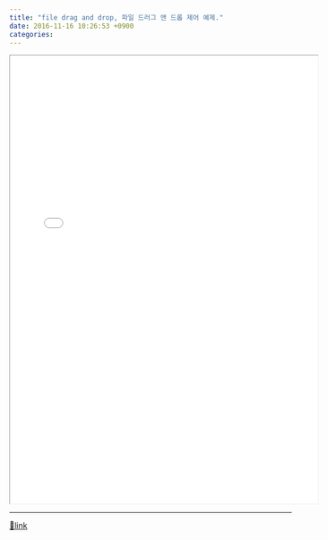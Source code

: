 ```yaml
---
title: "file drag and drop, 파일 드러그 앤 드롭 제어 예제."
date: 2016-11-16 10:26:53 +0900
categories: 
---
```

  

<iframe frameborder="1" height="800" src="/web_work/doc/drag_and_drop_file_control/drag_and_drop_file_control.html" style="border-width: 1px;" width="550"></iframe>

  ***
[🔗link](http://www.mins01.com/mh/tech/read/1046)